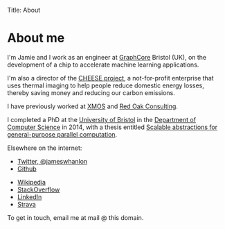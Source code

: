 Title: About

# About me

I'm Jamie and I work as an engineer at [GraphCore](http://www.graphcore.ai)
Bristol (UK), on the development of a chip to accelerate machine learning
applications.

I'm also a director of the [CHEESE project](http://cheeseproject.co.uk), a
not-for-profit enterprise that uses thermal imaging to help people reduce
domestic energy losses, thereby saving money and reducing our carbon emissions.

I have previously worked at [XMOS](http://www.xmos.com>) and [Red Oak
Consulting](http://www.redoakconsulting.co.uk).

I completed a PhD at the [University of Bristol](http://www.bris.ac.uk) in
the [Department of Computer Science](http://www.cs.bris.ac.uk) in 2014, with
a thesis entitled
[Scalable abstractions for general-purpose parallel computation]({filename}/thesis.md).

Elsewhere on the internet:

- [Twitter, @jameswhanlon](https://twitter.com/jameswhanlon)
- [Github](https://github.com/jameshanlon)
* [Wikipedia](http://en.wikipedia.org/wiki/User:JamieHanlon)
* [StackOverflow](http://stackoverflow.com/users/3706348/james)
* [LinkedIn](https://www.linkedin.com/in/jameswhanlon)
* [Strava](https://www.strava.com/athletes/5351937)

To get in touch, email me at mail @ this domain.
